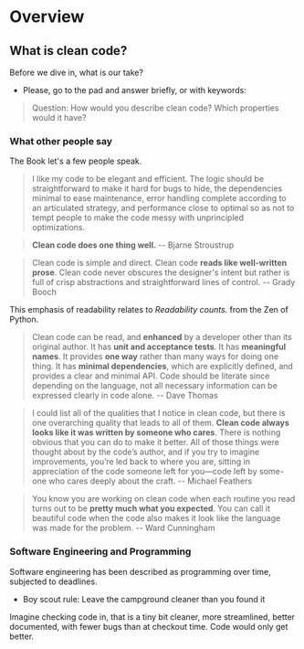 
# Overview

## What is clean code?

Before we dive in, what is our take?

* Please, go to the pad and answer briefly, or with keywords:

> Question: How would you describe clean code? Which properties would it have?

### What other people say

The Book let's a few people speak.

> I like my code to be elegant and efficient. The
logic should be straightforward to make it hard for bugs to hide, the
dependencies minimal to ease maintenance, error handling complete according to
an articulated strategy, and performance close to optimal so as not to tempt
people to make the code messy with unprincipled optimizations.

> **Clean code does one thing well.** -- Bjarne Stroustrup

> Clean code is simple and direct. Clean code
**reads like well-written prose**. Clean code never obscures the designer's intent
but rather is full of crisp abstractions and straightforward lines of control.
-- Grady Booch

This emphasis of readability relates to *Readability counts.* from the Zen of
Python.


> Clean code can be read, and **enhanced** by a
developer other than its original author. It has **unit and acceptance tests**.
It has **meaningful names**. It provides **one way** rather than many ways for
doing one thing. It has **minimal dependencies**, which are explicitly defined,
and provides a clear and minimal API. Code should be literate since depending
on the language, not all necessary information can be expressed clearly in code
alone. -- Dave Thomas

> I could list all of the qualities that I notice in
clean code, but there is one overarching quality that leads to all of them.
**Clean code always looks like it was written by someone who cares**. There is
nothing obvious that you can do to make it better. All of those things were
thought about by the code’s author, and if you try to imagine improvements,
you’re led back to where you are, sitting in appreciation of the code someone
left for you—code left by some- one who cares deeply about the craft. --
Michael Feathers

> You know you are working on clean code when each
routine you read turns out to be **pretty much what you expected**. You can call it
beautiful code when the code also makes it look like the language was made for
the problem. -- Ward Cunningham


### Software Engineering and Programming

Software engineering has been described as programming over time, subjected to
deadlines.

* Boy scout rule: Leave the campground cleaner than you found it

Imagine checking code in, that is a tiny bit cleaner, more streamlined, better
documented, with fewer bugs than at checkout time. Code would only get better.
